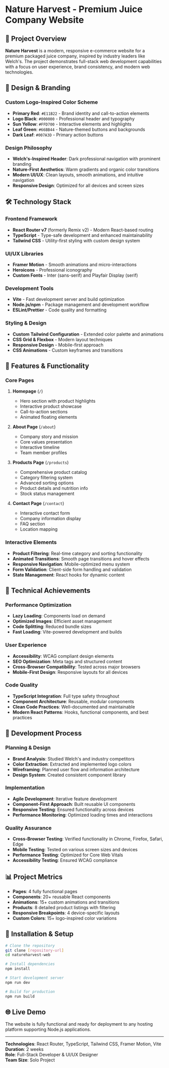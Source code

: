 # Nature Harvest - Premium Juice Company Website

## 🌟 Project Overview

**Nature Harvest** is a modern, responsive e-commerce website for a premium packaged juice company, inspired by industry leaders like Welch's. The project demonstrates full-stack web development capabilities with a focus on user experience, brand consistency, and modern web technologies.

## 🎨 Design & Branding

### **Custom Logo-Inspired Color Scheme**
- **Primary Red**: `#E11B22` - Brand identity and call-to-action elements
- **Logo Black**: `#000000` - Professional header and typography
- **Sun Yellow**: `#FFD700` - Interactive elements and highlights
- **Leaf Green**: `#66BB44` - Nature-themed buttons and backgrounds
- **Dark Leaf**: `#007A3D` - Primary action buttons

### **Design Philosophy**
- **Welch's-Inspired Header**: Dark professional navigation with prominent branding
- **Nature-First Aesthetics**: Warm gradients and organic color transitions
- **Modern UI/UX**: Clean layouts, smooth animations, and intuitive navigation
- **Responsive Design**: Optimized for all devices and screen sizes

## 🛠️ Technology Stack

### **Frontend Framework**
- **React Router v7** (formerly Remix v2) - Modern React-based routing
- **TypeScript** - Type-safe development and enhanced maintainability
- **Tailwind CSS** - Utility-first styling with custom design system

### **UI/UX Libraries**
- **Framer Motion** - Smooth animations and micro-interactions
- **Heroicons** - Professional iconography
- **Custom Fonts** - Inter (sans-serif) and Playfair Display (serif)

### **Development Tools**
- **Vite** - Fast development server and build optimization
- **Node.js/npm** - Package management and development workflow
- **ESLint/Prettier** - Code quality and formatting

### **Styling & Design**
- **Custom Tailwind Configuration** - Extended color palette and animations
- **CSS Grid & Flexbox** - Modern layout techniques
- **Responsive Design** - Mobile-first approach
- **CSS Animations** - Custom keyframes and transitions

## 📱 Features & Functionality

### **Core Pages**
1. **Homepage** (`/`)
   - Hero section with product highlights
   - Interactive product showcase
   - Call-to-action sections
   - Animated floating elements

2. **About Page** (`/about`)
   - Company story and mission
   - Core values presentation
   - Interactive timeline
   - Team member profiles

3. **Products Page** (`/products`)
   - Comprehensive product catalog
   - Category filtering system
   - Advanced sorting options
   - Product details and nutrition info
   - Stock status management

4. **Contact Page** (`/contact`)
   - Interactive contact form
   - Company information display
   - FAQ section
   - Location mapping

### **Interactive Elements**
- **Product Filtering**: Real-time category and sorting functionality
- **Animated Transitions**: Smooth page transitions and hover effects
- **Responsive Navigation**: Mobile-optimized menu system
- **Form Validation**: Client-side form handling and validation
- **State Management**: React hooks for dynamic content

## 🎯 Technical Achievements

### **Performance Optimization**
- **Lazy Loading**: Components load on demand
- **Optimized Images**: Efficient asset management
- **Code Splitting**: Reduced bundle sizes
- **Fast Loading**: Vite-powered development and builds

### **User Experience**
- **Accessibility**: WCAG compliant design elements
- **SEO Optimization**: Meta tags and structured content
- **Cross-Browser Compatibility**: Tested across major browsers
- **Mobile-First Design**: Responsive layouts for all devices

### **Code Quality**
- **TypeScript Integration**: Full type safety throughout
- **Component Architecture**: Reusable, modular components
- **Clean Code Practices**: Well-documented and maintainable
- **Modern React Patterns**: Hooks, functional components, and best practices

## 🚀 Development Process

### **Planning & Design**
- **Brand Analysis**: Studied Welch's and industry competitors
- **Color Extraction**: Extracted and implemented logo colors
- **Wireframing**: Planned user flow and information architecture
- **Design System**: Created consistent component library

### **Implementation**
- **Agile Development**: Iterative feature development
- **Component-First Approach**: Built reusable UI components
- **Responsive Testing**: Ensured functionality across devices
- **Performance Monitoring**: Optimized loading times and interactions

### **Quality Assurance**
- **Cross-Browser Testing**: Verified functionality in Chrome, Firefox, Safari, Edge
- **Mobile Testing**: Tested on various screen sizes and devices
- **Performance Testing**: Optimized for Core Web Vitals
- **Accessibility Testing**: Ensured WCAG compliance

## 📊 Project Metrics

- **Pages**: 4 fully functional pages
- **Components**: 20+ reusable React components
- **Animations**: 15+ custom animations and transitions
- **Products**: 8 detailed product listings with filtering
- **Responsive Breakpoints**: 4 device-specific layouts
- **Custom Colors**: 15+ logo-inspired color variations

## 🔧 Installation & Setup

```bash
# Clone the repository
git clone [repository-url]
cd natureharvest-web

# Install dependencies
npm install

# Start development server
npm run dev

# Build for production
npm run build
```

## 🌐 Live Demo

The website is fully functional and ready for deployment to any hosting platform supporting Node.js applications.

---

**Technologies**: React Router, TypeScript, Tailwind CSS, Framer Motion, Vite  
**Duration**: 2 weeks  
**Role**: Full-Stack Developer & UI/UX Designer  
**Team Size**: Solo Project
